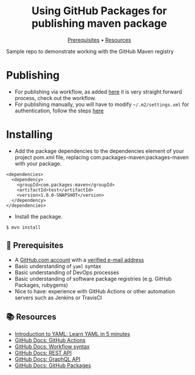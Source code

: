 <h1 align="center">Using GitHub Packages for publishing maven package</h1>

<p align="center">
  <a href="#mega-prerequisites">Prerequisites</a> •  
  <a href="#books-resources">Resources</a>
</p>

Sample repo to demonstrate working with the GitHub Maven registry

# Publishing
- For publishing via workflow, as added [here](https://github.com/GitHubConstellation2022/packages-maven/blob/main/.github/workflows/publish-maven.yml) it is very straight forward process, check out the workflow.
- For publishing manually, you will have to modify `~/.m2/settings.xml` for authentication, follow the steps [here](https://docs.github.com/en/packages/working-with-a-github-packages-registry/working-with-the-apache-maven-registry#authenticating-to-github-packages)

# Installing
- Add the package dependencies to the dependencies element of your project pom.xml file, replacing com.packages-maven:packages-maven with your package.

```
<dependencies>
  <dependency>
    <groupId>com.packages-maven</groupId>
    <artifactId>test</artifactId>
    <version>1.0.0-SNAPSHOT</version>
  </dependency>
</dependencies>
```
- Install the package.

`$ mvn install`


## :mega: Prerequisites

- A [GitHub.com account](https://github.com/join) with a [verified e-mail address](https://docs.github.com/en/free-pro-team@latest/github/getting-started-with-github/verifying-your-email-address)
- Basic understanding of `yaml` syntax
- Basic understanding of DevOps processes
- Basic understanding of software package registries (e.g. GitHub Packages, rubygems)
- Nice to have: experience with GitHub Actions or other automation servers such as Jenkins or TravisCI

## :books: Resources

- [Introduction to YAML: Learn YAML in 5 minutes](https://www.codeproject.com/Articles/1214409/Learn-YAML-in-five-minutes)
- [GitHub Docs: GitHub Actions](https://docs.github.com/actions)
- [GitHub Docs: Workflow syntax](https://docs.github.com/actions/reference/workflow-syntax-for-github-actions)
- [GitHub Docs: REST API](https://docs.github.com/rest)
- [GitHub Docs: GraphQL API](https://docs.github.com/graphql)
- [GitHub Docs: GitHub Packages](https://docs.github.com/packages)

